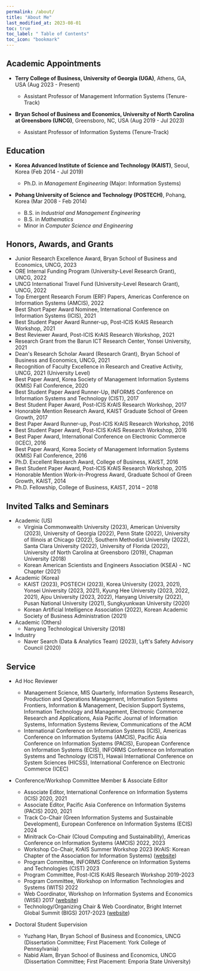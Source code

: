 ```yaml
---
permalink: /about/
title: "About Me"
last_modified_at: 2023-08-01
toc: true
toc_label: " Table of Contents"
toc_icon: "bookmark"
---
```


## Academic Appointments
* **Terry College of Business, University of Georgia (UGA)**, Athens, GA, USA (Aug 2023 - Present)
	* Assistant Professor of Management Information Systems (Tenure-Track)

* **Bryan School of Business and Economics, University of North Carolina at Greensboro (UNCG)**, Greensboro, NC, USA (Aug 2019 - Jul 2023)
	* Assistant Professor of Information Systems (Tenure-Track)


## Education
* **Korea Advanced Institute of Science and Technology (KAIST)**, Seoul, Korea (Feb 2014 - Jul 2019)
	* Ph.D. in *Management Engineering* (Major: Information Systems)

* **Pohang University of Science and Technology (POSTECH)**, Pohang, Korea (Mar 2008 - Feb 2014)
	* B.S. in *Industrial and Management Engineering*
	* B.S. in *Mathematics*
	* Minor in *Computer Science and Engineering*


## Honors, Awards, and Grants
*	Junior Research Excellence Award, Bryan School of Business and Economics, UNCG, 2023
*	ORE Internal Funding Program (University-Level Research Grant), UNCG, 2022
*	UNCG International Travel Fund (University-Level Research Grant), UNCG, 2022
*	Top Emergent Research Forum (ERF) Papers, Americas Conference on Information Systems (AMCIS), 2022
*	Best Short Paper Award Nominee, International Conference on Information Systems (ICIS), 2021
* Best Student Paper Award Runner-up, Post-ICIS KrAIS Research Workshop, 2021
* Best Reviewer Award, Post-ICIS KrAIS Research Workshop, 2021
* Research Grant from the Barun ICT Research Center, Yonsei University, 2021
* Dean's Research Scholar Award (Research Grant), Bryan School of Business and Economics, UNCG, 2021
* Recognition of Faculty Excellence in Research and Creative Activity, UNCG, 2021 (University Level)
* Best Paper Award, Korea Society of Management Information Systems (KMIS) Fall Conference, 2020
* Best Student Paper Award Runner-Up, INFORMS Conference on Information Systems and Technology (CIST), 2017
* Best Student Paper Award, Post-ICIS KrAIS Research Workshop, 2017
* Honorable Mention Research Award, KAIST Graduate School of Green Growth, 2017
* Best Paper Award Runner-up, Post-ICIS KrAIS Research Workshop, 2016
* Best Student Paper Award, Post-ICIS KrAIS Research Workshop, 2016
* Best Paper Award, International Conference on Electronic Commerce (ICEC), 2016
* Best Paper Award, Korea Society of Management Information Systems (KMIS) Fall Conference, 2016
* Ph.D. Excellent Research Award, College of Business, KAIST, 2016
* Best Student Paper Award, Post-ICIS KrAIS Research Workshop, 2015
* Honorable Mention Work-in-Progress Award, Graduate School of Green Growth, KAIST, 2014
* Ph.D. Fellowship, College of Business, KAIST, 2014 – 2018


## Invited Talks and Seminars
* Academic (US)
	* Virginia Commonwealth University (2023), American University (2023), University of Georgia (2022), Penn State (2022), University of Illinois at Chicago (2022), Southern Methodist University (2022), Santa Clara University (2022), University of Florida (2022), University of North Carolina at Greensboro (2019), Chapman University (2018)
	* Korean American Scientists and Engineers Association (KSEA) - NC Chapter (2021)
* Academic (Korea)
	* KAIST (2023), POSTECH (2023), Korea University (2023, 2021), Yonsei University (2023, 2021), Kyung Hee University (2023, 2022, 2021), Ajou University (2023, 2022), Hanyang University (2022), Pusan National University (2021), Sungkyunkwan University (2020)
	* Korean Artificial Intelligence Association (2022), Korean Academic Society of Business Administration (2021)
* Academic (Others)
	* Nanyang Technological University (2018)
* Industry
	* Naver Search (Data & Analytics Team) (2023), Lyft's Safety Advisory Council (2020)

## Service
* Ad Hoc Reviewer
	* Management Science, MIS Quarterly, Information Systems Research, Production and Operations Management, Information Systems Frontiers, Information & Management, Decision Support Systems, Information Technology and Management, Electronic Commerce Research and Applications, Asia Pacific Journal of Information Systems, Information Systems Review, Communications of the ACM
	* International Conference on Information Systems (ICIS), Americas Conference on Information Systems (AMCIS), Pacific Asia Conference on Information Systems (PACIS), European Conference on Information Systems (ECIS), INFORMS Conference on Information Systems and Technology (CIST), Hawaii International Conference on System Sciences (HICSS), International Conference on Electronic Commerce (ICEC)

* Conference/Workshop Committee Member & Associate Editor
	* Associate Editor, International Conference on Information Systems (ICIS) 2020, 2021
	* Associate Editor, Pacific Asia Conference on Information Systems (PACIS) 2020, 2021
	* Track Co-Chair (Green Information Systems and Sustainable Development), European Conference on Information Systems (ECIS) 2024
	* Minitrack Co-Chair (Cloud Computing and Sustainability), Americas Conference on Information Systems (AMCIS) 2022, 2023
	* Workshop Co-Chair, KrAIS Summer Workshop 2023 (KrAIS: Korean Chapter of the Association for Information Systems) ([website][1])
	* Program Committee, INFORMS Conference on Information Systems and Technologies (CIST) 2023
	* Program Committee, Post-ICIS KrAIS Research Workshop 2019-2023
	* Program Committee, Workshop on Information Technologies and Systems (WITS) 2022
	* Web Coordinator, Workshop on Information Systems and Economics (WISE) 2017 ([website][2])
	* Technology/Organizing Chair & Web Coordinator, Bright Internet Global Summit (BIGS) 2017-2023 ([website][3])

* Doctoral Student Supervision
	* Yuzhang Han, Bryan School of Business and Economics, UNCG (Dissertation Committee; First Placement: York College of Pennsylvania)
	* Nabid Alam, Bryan School of Business and Economics, UNCG (Dissertation Committee; First Placement: Emporia State University)

[1]: https://sites.google.com/view/krais-summer2023
[2]: https://wiseconf2017.wixsite.com/wise
[3]: http://brightinternet.org
